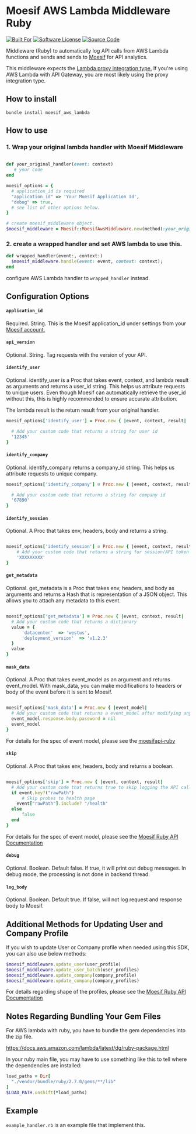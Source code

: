 # Moesif AWS Lambda Middleware Ruby

[![Built For][ico-built-for]][link-built-for]
[![Software License][ico-license]][link-license]
[![Source Code][ico-source]][link-source]

Middleware (Ruby) to automatically log API calls from AWS Lambda functions and sends
and sends to [Moesif](https://www.moesif.com) for API analytics.

This middleware expects the
[Lambda proxy integration type.](https://docs.aws.amazon.com/apigateway/latest/developerguide/api-gateway-set-up-simple-proxy.html#api-gateway-set-up-lambda-proxy-integration-on-proxy-resource)
If you're using AWS Lambda with API Gateway, you are most likely using the proxy integration type.


## How to install

```shell
bundle install moesif_aws_lambda
```

## How to use

### 1. Wrap your original lambda handler with Moesif Middleware


```ruby

def your_original_handler(event: context)
   # your code
end

moesif_options = {
  # application_id is required
  "application_id" => 'Your Moesif Application Id',
  "debug" => true,
  # see list of other options below.
}

# create moesif_middleware object.
$moesif_middleware = Moesif::MoesifAwsMiddleware.new(method(:your_original_handler), moesif_options)
```


### 2. create a wrapped handler and set AWS lambda to use this.

```Ruby
def wrapped_handler(event:, context:)
  $moesif_middleware.handle(event: event, context: context);
end
```

configure AWS Lambda handler to `wrapped_handler` instead.


## Configuration Options

#### __`application_id`__

Required. String. This is the Moesif application_id under settings
from your [Moesif account.](https://www.moesif.com)


#### __`api_version`__

Optional. String. Tag requests with the version of your API.


#### __`identify_user`__

Optional.
identify_user is a Proc that takes event, context, and lambda result as arguments and returns a user_id string. This helps us attribute requests to unique users. Even though Moesif can automatically retrieve the user_id without this, this is highly recommended to ensure accurate attribution.

The lambda result is the return result from your original handler.

```ruby
moesif_options['identify_user'] = Proc.new { |event, context, result|

  # Add your custom code that returns a string for user id
  '12345'
}

```

#### __`identify_company`__

Optional.
identify_company returns a company_id string. This helps us attribute requests to unique company.

```ruby
moesif_options['identify_company'] = Proc.new { |event, context, result|

  # Add your custom code that returns a string for company id
  '67890'
}

```

#### __`identify_session`__

Optional. A Proc that takes env, headers, body and returns a string.

```ruby

moesif_options['identify_session'] = Proc.new { |event, context, result|
    # Add your custom code that returns a string for session/API token
    'XXXXXXXXX'
}
```

#### __`get_metadata`__

Optional.
get_metadata is a Proc that takes env, headers, and body as arguments and returns a Hash that is
representation of a JSON object. This allows you to attach any
metadata to this event.

```ruby

moesif_options['get_metadata'] = Proc.new { |event, context, result|
  # Add your custom code that returns a dictionary
  value = {
      'datacenter'  => 'westus',
      'deployment_version'  => 'v1.2.3'
  }
  value
}
```


#### __`mask_data`__

Optional. A Proc that takes event_model as an argument and returns event_model.
With mask_data, you can make modifications to headers or body of the event before it is sent to Moesif.

```ruby

moesif_options['mask_data'] = Proc.new { |event_model|
  # Add your custom code that returns a event_model after modifying any fields
  event_model.response.body.password = nil
  event_model
}

```

For details for the spec of event model, please see the [moesifapi-ruby](https://github.com/Moesif/moesifapi-ruby)

#### __`skip`__

Optional. A Proc that takes env, headers, body and returns a boolean.

```ruby

moesif_options['skip'] = Proc.new { |event, context, result|
  # Add your custom code that returns true to skip logging the API call
  if event.key?("rawPath")
      # Skip probes to health page
    event["rawPath"].include? "/health"
  else
      false
  end
}

```

For details for the spec of event model, please see the [Moesif Ruby API Documentation](https://www.moesif.com/docs/api?ruby)


#### __`debug`__

Optional. Boolean. Default false. If true, it will print out debug messages. In debug mode, the processing is not done in backend thread.

#### __`log_body`__

Optional. Boolean. Default true. If false, will not log request and response body to Moesif.


## Additional Methods for Updating User and Company Profile

If you wish to update User or Company profile when needed using this SDK, you can also use below methods:

``` ruby
$moesif_middleware.update_user(user_profile)
$moesif_middleware.update_user_batch(user_profiles)
$moesif_middleware.update_company(company_profile)
$moesif_middleware.update_company(company_profiles)
```

For details regarding shape of the profiles, please see the [Moesif Ruby API Documentation](https://www.moesif.com/docs/api?ruby)


## Notes Regarding Bundling Your Gem Files

For AWS lambda with ruby, you have to bundle the gem dependencies into the zip file.

https://docs.aws.amazon.com/lambda/latest/dg/ruby-package.html

In your ruby main file, you may have to use something like this to tell where the dependencies are installed:

```ruby
load_paths = Dir[
  "./vendor/bundle/ruby/2.7.0/gems/**/lib"
]
$LOAD_PATH.unshift(*load_paths)
```

## Example

`example_handler.rb` is an example file that implement this.


[ico-built-for]: https://img.shields.io/badge/built%20for-aws%20lambda-blue.svg
[ico-license]: https://img.shields.io/badge/License-Apache%202.0-green.svg
[ico-source]: https://img.shields.io/github/last-commit/moesif/moesif-aws-lambda-ruby.svg?style=social

[link-built-for]: https://aws.amazon.com/lambda/
[link-license]: https://raw.githubusercontent.com/Moesif/moesif-aws-lambda-ruby/master/LICENSE
[link-source]: https://github.com/moesif/moesif-aws-lambda-python